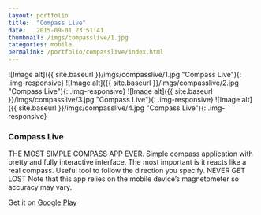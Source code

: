 ```yaml
---
layout: portfolio
title:  "Compass Live"
date:   2015-09-01 23:51:41
thumbnail: /imgs/compasslive/1.jpg
categories: mobile
permalink: /portfolio/compasslive/index.html
---
```


![Image alt]({{ site.baseurl }}/imgs/compasslive/1.jpg "Compass Live"){: .img-responsive}
![Image alt]({{ site.baseurl }}/imgs/compasslive/2.jpg "Compass Live"){: .img-responsive}
![Image alt]({{ site.baseurl }}/imgs/compasslive/3.jpg "Compass Live"){: .img-responsive}
![Image alt]({{ site.baseurl }}/imgs/compasslive/4.jpg "Compass Live"){: .img-responsive}


### Compass Live

THE MOST SIMPLE COMPASS APP EVER.
Simple compass application with pretty and fully interactive interface.
The most important is it reacts like a real compass. 
Useful tool to follow the direction you specify.
NEVER GET LOST
Note that this app relies on the mobile device’s magnetometer so accuracy may vary.

Get it on [Google Play][compasslive]

[compasslive]:      https://play.google.com/store/apps/details?id=com.jquery404.compasslive
